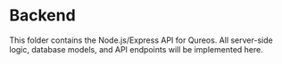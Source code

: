 # Backend

This folder contains the Node.js/Express API for Qureos. All server-side logic, database models, and API endpoints will be implemented here.
